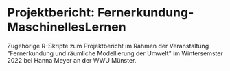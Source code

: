 # Projektbericht: Fernerkundung-MaschinellesLernen

Zugehörige R-Skripte zum Projektbericht im Rahmen der Veranstaltung "Fernerkundung und räumliche
Modellierung der Umwelt" im Wintersemster 2022 bei Hanna Meyer an der WWU Münster.

